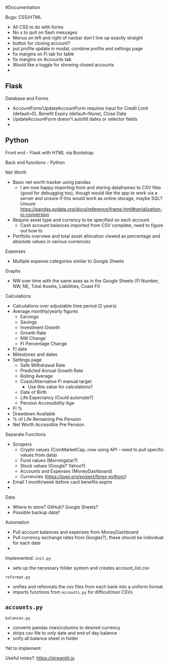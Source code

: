 #Documentation

Bugs:
CSS/HTML
- All CSS to do with forms
- No x to quit on flash messages
- Menus on left and right of navbar don't line up exactly straight
- button for closing account?
- put profile update in modal, combine profile and settings page
- fix margins on FI tab for table
- fix margins on Accounts tab
- Would like a toggle for showing closed accounts
-

Flask
-

Database and Forms
- AccountForm/UpdateAccountForm requires input for Credit Limit (default=0), Benefit Expiry (default=None), Close Date
- UpdateAccountForm doesn't autofill dates or selector fields
- 

Python
- 














Front end - Flask with HTML via Bootstrap

Back end functions - Python

Net Worth
- Basic net worth tracker using pandas
  - I am now happy importing from and storing dataframes to CSV files (good for debugging too), though would like the app to work via a server and unsure if this would work as online storage, maybe SQL? Unsure
  https://pandas.pydata.org/docs/reference/frame.html#serialization-io-conversion
- Require asset type and currency to be specified on each account
  - Cash account balances imported from CSV complete, need to figure out how to 
- Portfolio overview and total asset allocation viewed as percentage and absolute values in various currencies

Expenses
- Multiple expense categories similar to Google Sheets

Graphs
- NW over time with the same axes as in the Google Sheets (FI Number, NW, NE, Total Assets, Liabilities, Coast FI)

Calculations
- Calculations over adjustable time period (2 years)
- Average monthly/yearly figures
  - Earnings
  - Savings
  - Investment Growth
  - Growth Rate
  - NW Change
  - FI Percentage Change
- FI date
- Milestones and dates
- Settings page
  - Safe Withdrawal Rate	
  - Predicted Annual Growth Rate
  - Rolling Average
  - Coast/Alternative FI manual target
    - Use this value for calculations?
  - Date of Birth
  - Life Expectancy (Could automate?)
  - Pension Accessibility Age
- FI %
- Drawdown Available
- % of Life Remaining Pre Pension	
- Net Worth Accessible Pre Pension	

Separate Functions
- Scrapers
  - Crypto values (CoinMarketCap, now using API - need to pull specific values from data)
  - Fund values (Morningstar?)
  - Stock values (Google? Yahoo?)
  - Accounts and Expenses (MoneyDashboard)
  - Currencies (https://pypi.org/project/forex-python/)
- Email 1 month/week before card benefits expire
- 

Data
- Where to store? GitHub? Google Sheets?
- Possible backup data?

Automation
- Pull account balances and expenses from MoneyDashboard
- Pull currency exchange rates from Google(?), these should be individual for each date
- 

Implemented:
`init.py`
- sets up the necessary folder system and creates account_list.csv

`reformat.py`
- unifies and reformats the csv files from each bank into a uniform format
- imports functions from `accounts.py` for difficult/non CSVs

`accounts.py`
- 

`balances.py`
- converts pandas rows/columns to desired currency
- strips csv file to only date and end of day balance
- unify all balance sheet in folder


Yet to implement:


Useful notes?:
https://streamlit.io